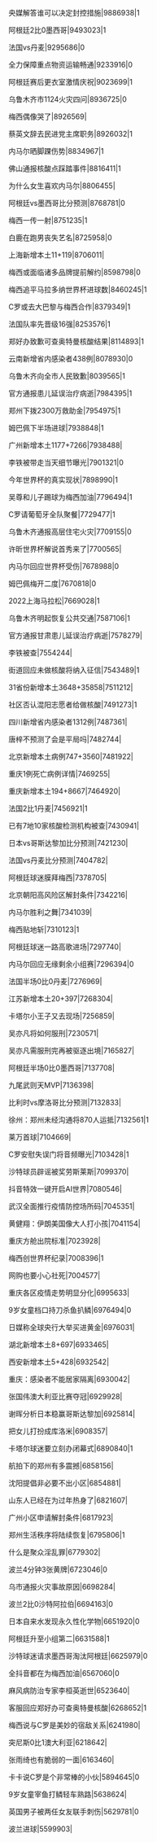 央媒解答谁可以决定封控措施|9886938|1

阿根廷2比0墨西哥|9493023|1

法国vs丹麦|9295686|0

全力保障重点物资运输畅通|9233916|0

阿根廷赛后更衣室激情庆祝|9023699|1

乌鲁木齐市1124火灾四问|8936725|0

梅西偶像哭了|8926569|

蔡英文辞去民进党主席职务|8926032|1

内马尔晒脚踝伤势|8834967|1

佛山通报核酸点踩踏事件|8816411|1

为什么女生喜欢内马尔|8806455|

阿根廷vs墨西哥比分预测|8768781|0

梅西一传一射|8751235|1

白鹿在跑男丧失艺名|8725958|0

上海新增本土11+119|8706011|

梅西或面临诸多品牌提前解约|8598798|0

梅西追平马拉多纳世界杯进球数|8460245|1

C罗或去大巴黎与梅西合作|8379349|1

法国队率先晋级16强|8253576|1

郑好办致歉可查奥特曼核酸结果|8114893|1

云南新增省内感染者438例|8078930|0

乌鲁木齐向全市人民致歉|8039565|1

官方通报患儿延误治疗病逝|7984395|1

郑州下拨2300万救助金|7954975|1

姆巴佩下半场进球|7938848|1

广州新增本土1177+7266|7938488|

李铁被带走当天细节曝光|7901321|0

今年世界杯的真实现状|7898990|1

吴尊和儿子踢球为梅西加油|7796494|1

C罗请葡萄牙全队聚餐|7729477|1

乌鲁木齐通报高层住宅火灾|7709155|0

许昕世界杯解说首秀来了|7700565|

内马尔回应世界杯受伤|7678988|0

姆巴佩梅开二度|7670818|0

2022上海马拉松|7669028|1

乌鲁木齐明起恢复公共交通|7587106|1

官方通报甘肃患儿延误治疗病逝|7578279|

李铁被查|7554244|

街道回应未做核酸将纳入征信|7543489|1

31省份新增本土3648+35858|7511212|

社区否认混阳志愿者给做核酸|7491273|1

四川新增省内感染者1312例|7487361|

唐梓不预测了会是平局吗|7482744|

北京新增本土病例747+3560|7481922|

重庆1例死亡病例详情|7469255|

重庆新增本土194+8667|7464920|

法国2比1丹麦|7456921|1

已有7地10家核酸检测机构被查|7430941|

日本vs哥斯达黎加比分预测|7421230|

法国vs丹麦比分预测|7404782|

阿根廷球迷膜拜梅西|7378705|

北京朝阳高风险区解封条件|7342216|

内马尔胜利之舞|7341039|

梅西贴地斩|7310123|1

阿根廷球迷一路高歌进场|7297740|

内马尔回应无缘剩余小组赛|7296394|0

法国半场0比0丹麦|7276969|

江苏新增本土20+397|7268304|

卡塔尔小王子又去现场|7256859|

吴亦凡将如何服刑|7230571|

吴亦凡需服刑完再被驱逐出境|7165827|

阿根廷半场0比0墨西哥|7137708|

九尾武则天MVP|7136398|

比利时vs摩洛哥比分预测|7132833|

徐州：郑州未经沟通将870人运抵|7132561|1

莱万首球|7104669|

C罗安慰失误门将音频曝光|7103428|1

沙特球员辟谣被奖劳斯莱斯|7099370|

抖音特效一键开启AI世界|7080546|

武汉全面推行疫情防控场所码|7045351|

黄健翔：伊朗美国像大人打小孩|7041154|

重庆方舱出院标准|7023928|

梅西创世界杯纪录|7008396|1

网购也要小心社死|7004577|

重庆各区疫情走势明显分化|6995633|

9岁女童档口持刀杀鱼扒鳞|6976494|0

日媒称全球央行大举买进黄金|6976031|

湖北新增本土8+697|6933465|

西安新增本土5+428|6932542|

重庆：感染者不能居家隔离|6930042|

张国伟澳大利亚比赛夺冠|6929928|

谢晖分析日本稳赢哥斯达黎加|6925814|

把女儿打扮成库洛米|6908357|

卡塔尔球迷要立刻办闭幕式|6890840|1

航拍下的郑州有多震撼|6858156|

沈阳提倡非必要不出小区|6854881|

山东人已经在为过年热身了|6821607|

广州小区申请解封条件|6817923|

郑州生活秩序将陆续恢复|6795806|1

什么是聚众淫乱罪|6779302|

波兰4分钟3张黄牌|6723046|0

乌市通报火灾事故原因|6698284|

波兰2比0沙特阿拉伯|6694163|0

日本自来水发现永久性化学物|6651920|0

阿根廷升至小组第二|6631588|1

沙特球迷请求墨西哥淘汰阿根廷|6625979|0

全抖音都在为梅西加油|6567060|0

麻风病防治专家李桓英逝世|6523640|

客服回应郑好办可查奥特曼核酸|6268652|1

梅西说与C罗是美妙的宿敌关系|6241980|

突尼斯0比1澳大利亚|6218642|

张雨绮也有脆弱的一面|6163460|

卡卡说C罗是个非常棒的小伙|5894645|0

9岁女童宰鱼打鳞轻车熟路|5638624|

英国男子被两任女友联手刺伤|5629781|0

波兰进球|5599903|

